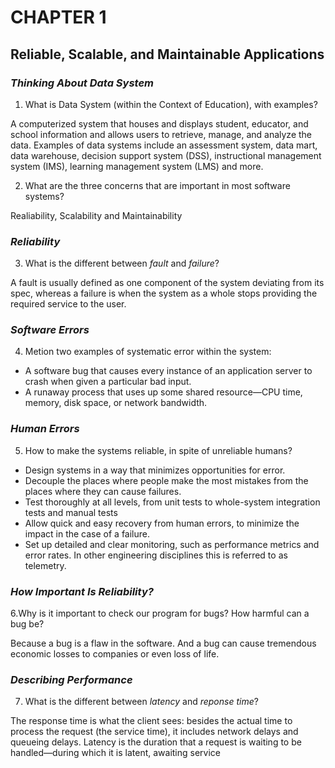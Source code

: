# CHAPTER 1
## Reliable, Scalable, and Maintainable Applications

### *Thinking About Data System*

1. What is Data System (within the Context of Education), with examples?

A computerized system that houses and displays student, educator, and school information and allows users to retrieve, manage, and analyze the data. 
Examples of data systems include an assessment system, data mart, data warehouse, decision support system (DSS), instructional management system (IMS), 
learning management system (LMS) and more.

2. What are the three concerns that are important in most software systems?

Realiability, Scalability and Maintainability

### *Reliability*

3. What is the different between *fault* and *failure*? 

A fault is usually defined as one component of the system deviating from its spec, 
whereas a failure is when the system as a whole stops providing the required service to the user.

### *Software Errors*

4. Metion two examples of systematic error within the system:

* A software bug that causes every instance of an application server to crash when given a particular bad input. 
* A runaway process that uses up some shared resource—CPU time, memory, disk space, or network bandwidth.

### *Human Errors*

5. How to make the systems reliable, in spite of unreliable humans?

* Design systems in a way that minimizes opportunities for error.
* Decouple the places where people make the most mistakes from the places where
they can cause failures. 
* Test thoroughly at all levels, from unit tests to whole-system integration tests and
manual tests
* Allow quick and easy recovery from human errors, to minimize the impact in the
case of a failure.
* Set up detailed and clear monitoring, such as performance metrics and error
rates. In other engineering disciplines this is referred to as telemetry.

### *How Important Is Reliability?*

6.Why is it important to check our program for bugs?  How harmful can a bug be?  

Because a bug is a flaw in the software. And a bug can cause tremendous economic losses to companies or even loss of life.

### *Describing Performance*

7. What is the different between *latency* and *reponse time*?

The response time is what the client sees: besides the actual time to process the request (the service time), it includes
network delays and queueing delays. Latency is the duration that a request is waiting to be handled—during which it is latent, awaiting service





